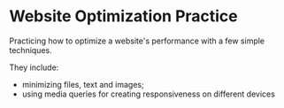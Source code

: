 # Website Optimization Practice

Practicing how to optimize a website's performance with a few simple techniques.

They include:  

- minimizing files, text and images;
- using media queries for creating responsiveness on different devices
